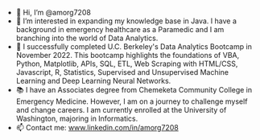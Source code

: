 - 👋 Hi, I’m @amorg7208
- 👀 I’m interested in expanding my knowledge base in Java. I have a background in emergency healthcare as a Paramedic and I am branching into the world of Data Analytics.
- 🌱 I successfully completed U.C. Berkeley's Data Analytics Bootcamp in November 2022. This bootcamp highlights the foundations of VBA, Python, Matplotlib, APIs, SQL, ETL, Web Scraping with HTML/CSS, Javascript, R, Statistics, Supervised and Unsupervised Machine Learning and Deep Learning Neural Networks.
- :books: I have an Associates degree from Chemeketa Community College in Emergency Medicine. However, I am on a journey to challenge myself and change careers. I am currently enrolled at the University of Washington, majoring in Informatics.
- 📫 Contact me: www.linkedin.com/in/amorg7208
<!---
amorg7208/amorg7208 is a ✨ special ✨ repository because its `README.md` (this file) appears on your GitHub profile.
You can click the Preview link to take a look at your changes.
--->
